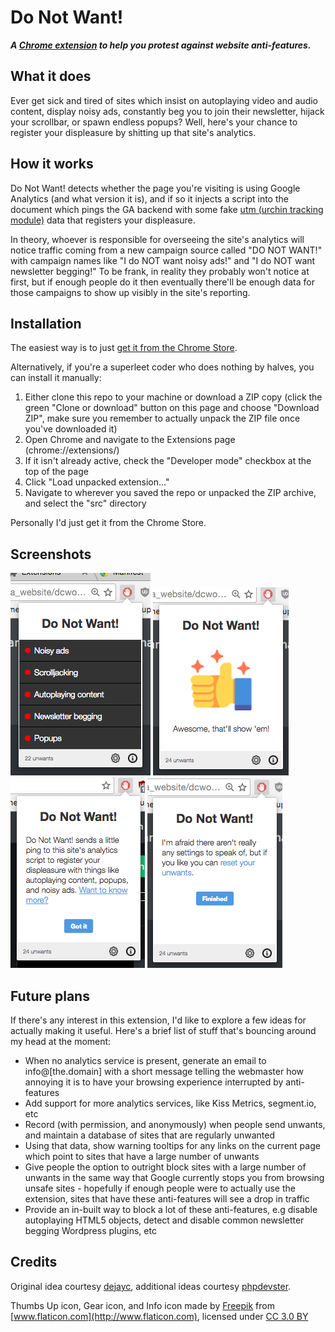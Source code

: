 # Do Not Want!

***A [Chrome extension](https://chrome.google.com/webstore/detail/do-not-want/pkejgbaojajbaimhneomoklkcejanpfd) to help you protest against website anti-features.***

## What it does

Ever get sick and tired of sites which insist on autoplaying video and audio content, display noisy ads, constantly beg you to join their newsletter, hijack your scrollbar, or spawn endless popups? Well, here's your chance to register your displeasure by shitting up that site's analytics.

## How it works

Do Not Want! detects whether the page you're visiting is using Google Analytics (and what version it is), and if so it injects a script into the document which pings the GA backend with some fake [utm (urchin tracking module)](https://support.google.com/analytics/answer/1033863?hl=en) data that registers your displeasure.

In theory, whoever is responsible for overseeing the site's analytics will notice traffic coming from a new campaign source called "DO NOT WANT!" with campaign names like "I do NOT want noisy ads!" and "I do NOT want newsletter begging!" To be frank, in reality they probably won't notice at first, but if enough people do it then eventually there'll be enough data for those campaigns to show up visibly in the site's reporting.

## Installation

The easiest way is to just [get it from the Chrome Store](https://chrome.google.com/webstore/detail/do-not-want/pkejgbaojajbaimhneomoklkcejanpfd).

Alternatively, if you're a superleet coder who does nothing by halves, you can install it manually:

  1. Either clone this repo to your machine or download a ZIP copy (click the green "Clone or download" button on this page and choose "Download ZIP", make sure you remember to actually unpack the ZIP file once you've downloaded it)
  2. Open Chrome and navigate to the Extensions page (chrome://extensions/)
  3. If it isn't already active, check the "Developer mode" checkbox at the top of the page
  4. Click "Load unpacked extension..."
  5. Navigate to wherever you saved the repo or unpacked the ZIP archive, and select the "src" directory 

Personally I'd just get it from the Chrome Store.

## Screenshots

![Main popup](screenshots/popup.png) ![Success!](screenshots/success.png) ![Info](screenshots/info.png) ![Settings](screenshots/settings.png)

## Future plans

If there's any interest in this extension, I'd like to explore a few ideas for actually making it useful. Here's a brief list of stuff that's bouncing around my head at the moment:

* When no analytics service is present, generate an email to info@[the.domain] with a short message telling the webmaster how annoying it is to have your browsing experience interrupted by anti-features
* Add support for more analytics services, like Kiss Metrics, segment.io, etc
* Record (with permission, and anonymously) when people send unwants, and maintain a database of sites that are regularly unwanted
* Using that data, show warning tooltips for any links on the current page which point to sites that have a large number of unwants
* Give people the option to outright block sites with a large number of unwants in the same way that Google currently stops you from browsing unsafe sites - hopefully if enough people were to actually use the extension, sites that have these anti-features will see a drop in traffic
* Provide an in-built way to block a lot of these anti-features, e.g disable autoplaying HTML5 objects, detect and disable common newsletter begging Wordpress plugins, etc

## Credits
Original idea courtesy [dejayc](https://www.reddit.com/r/Showerthoughts/comments/5q5yjk/i_wish_there_was_a_way_for_me_to_tell_a_website/dcwojfe/), additional ideas courtesy [phpdevster](https://www.reddit.com/r/Showerthoughts/comments/5q5yjk/i_wish_there_was_a_way_for_me_to_tell_a_website/dcx56rj/).

Thumbs Up icon, Gear icon, and Info icon made by [Freepik](http://www.freepik.com) from [www.flaticon.com](http://www.flaticon.com), licensed under [CC 3.0 BY](http://creativecommons.org/licenses/by/3.0/)